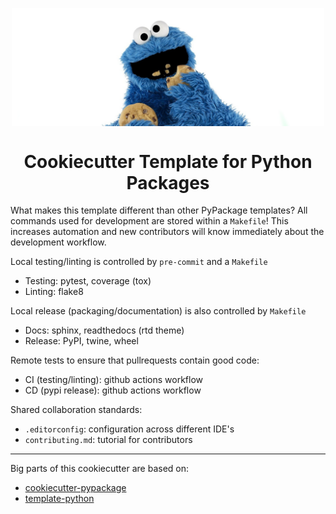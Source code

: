 <p align="center">
  <img  alt="covid19pyclient" align="center" width="500" src="docs/cookie2.jpg" />
   <h1 align="center">Cookiecutter Template for Python Packages</h1>
<p>

What makes this template different than other PyPackage templates? All commands used for development are stored within a `Makefile`! This increases automation and new contributors will know immediately about the development workflow.

Local testing/linting is controlled by `pre-commit` and a `Makefile`
- Testing: pytest, coverage (tox)
- Linting: flake8

Local release (packaging/documentation) is also controlled by `Makefile`
- Docs: sphinx, readthedocs (rtd theme)
- Release: PyPI, twine, wheel

Remote tests to ensure that pullrequests contain good code:
- CI (testing/linting): github actions workflow
- CD (pypi release): github actions workflow

Shared collaboration standards:
- `.editorconfig`: configuration across different IDE's
- `contributing.md`: tutorial for contributors

---

Big parts of this cookiecutter are based on:
- [cookiecutter-pypackage](https://github.com/audreyfeldroy/cookiecutter-pypackage)
- [template-python](https://github.com/jacebrowning/template-python)
